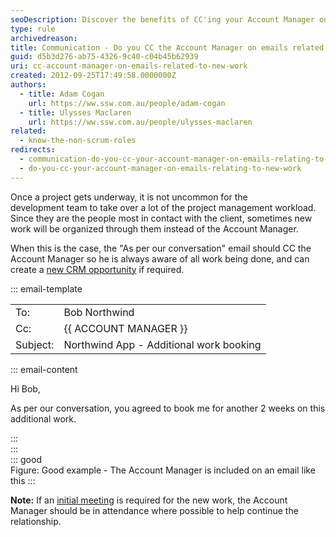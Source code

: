 ```yaml
---
seoDescription: Discover the benefits of CC'ing your Account Manager on emails about new projects. Streamline communication, ensure smooth workflows, and never miss an important detail.
type: rule
archivedreason:
title: Communication - Do you CC the Account Manager on emails related to new work?
guid: d5b3d276-ab75-4326-9c40-c04b45b62939
uri: cc-account-manager-on-emails-related-to-new-work
created: 2012-09-25T17:49:58.0000000Z
authors:
  - title: Adam Cogan
    url: https://ww.ssw.com.au/people/adam-cogan
  - title: Ulysses Maclaren
    url: https://ww.ssw.com.au/people/ulysses-maclaren
related:
  - know-the-non-scrum-roles
redirects:
  - communication-do-you-cc-your-account-manager-on-emails-relating-to-new-work
  - do-you-cc-your-account-manager-on-emails-relating-to-new-work
---
```


Once a project gets underway, it is not uncommon for the development team to take over a lot of the project management workload. Since they are the people most in contact with the client, sometimes new work will be organized through them instead of the Account Manager.

<!--endintro-->

When this is the case, the "As per our conversation" email should CC the Account Manager so he is always aware of all work being done, and can create a [new CRM opportunity](/data-entry-do-you-know-how-to-create-new-opportunities) if required.

::: email-template

|          |                                         |
| -------- | --------------------------------------- |
| To:      | Bob Northwind                           |
| Cc:      | {{ ACCOUNT MANAGER }}                   |
| Subject: | Northwind App - Additional work booking |

::: email-content

Hi Bob,

As per our conversation, you agreed to book me for another 2 weeks on this additional work.

:::  
:::  
::: good  
Figure: Good example - The Account Manager is included on an email like this
:::

**Note:** If an [initial meeting](/meetings-do-you-know-the-agenda-for-the-initial-meeting) is required for the new work, the Account Manager should be in attendance where possible to help continue the relationship.
